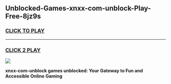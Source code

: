 
## Unblocked-Games-xnxx-com-unblock-Play-Free-8jz9s
<h3>
<a href="https://premium76.site?title=xnxx-com-unblock&ref=20M">CLICK TO PLAY</a></h3>
<hr>

<h3>
<a href="https://premium76.site?title=xnxx-com-unblock&ref=20M">CLICK 2 PLAY</a>
  
</h3>

<a href="https://premium76.site?title=xnxx-com-unblock&ref=19M"><img src="https://clearcache.store/games.png"></a>


**xnxx-com-unblock games unblocked: Your Gateway to Fun and Accessible Online Gaming**
